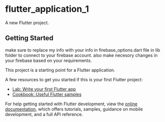 # flutter_application_1

A new Flutter project.

## Getting Started

make sure to replace my info with your info in firebase_options.dart file in lib folder to connect to your firebase account. also make necesory changes in your firebase based on your requirements. 

This project is a starting point for a Flutter application.

A few resources to get you started if this is your first Flutter project:

- [Lab: Write your first Flutter app](https://docs.flutter.dev/get-started/codelab)
- [Cookbook: Useful Flutter samples](https://docs.flutter.dev/cookbook)

For help getting started with Flutter development, view the
[online documentation](https://docs.flutter.dev/), which offers tutorials,
samples, guidance on mobile development, and a full API reference.
